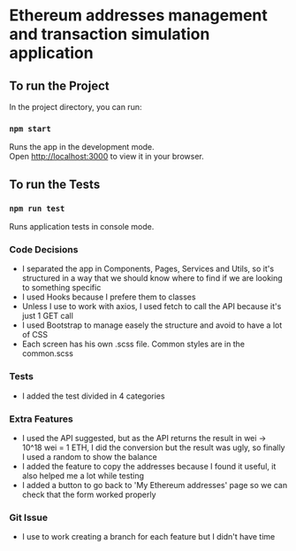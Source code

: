 # Ethereum addresses management and transaction simulation application

## To run the Project

In the project directory, you can run:

### `npm start`

Runs the app in the development mode.\
Open [http://localhost:3000](http://localhost:3000) to view it in your browser.

## To run the Tests

### `npm run test`

Runs application tests in console mode.

### Code Decisions
- I separated the app in Components, Pages, Services and Utils, so it's structured in a way that we should know where to find if we are looking to something specific
- I used Hooks because I prefere them to classes
- Unless I use to work with axios, I used fetch to call the API because it's just 1 GET call
- I used Bootstrap to manage easely the structure and avoid to have a lot of CSS
- Each screen has his own .scss file. Common styles are in the common.scss
### Tests
- I added the test divided in 4 categories
### Extra Features
- I used the API suggested, but as the API returns the result in wei -> 10^18 wei = 1 ETH, I did the conversion but the result was ugly, so finally I used a random to show the balance
- I added the feature to copy the addresses because I found it useful, it also helped me a lot while testing
- I added a button to go back to 'My Ethereum addresses' page so we can check that the form worked properly

### Git Issue
- I use to work creating a branch for each feature but I didn't have time
